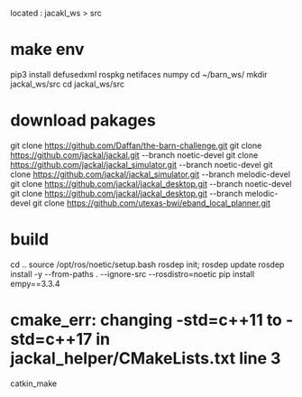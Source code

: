 located : jacakl_ws > src 

# make env
pip3 install defusedxml rospkg netifaces numpy
cd ~/barn_ws/
mkdir jackal_ws/src
cd jackal_ws/src

# download pakages
git clone https://github.com/Daffan/the-barn-challenge.git
git clone https://github.com/jackal/jackal.git --branch noetic-devel
git clone https://github.com/jackal/jackal_simulator.git --branch noetic-devel
git clone https://github.com/jackal/jackal_simulator.git --branch melodic-devel
git clone https://github.com/jackal/jackal_desktop.git --branch noetic-devel
git clone https://github.com/jackal/jackal_desktop.git --branch melodic-devel
git clone https://github.com/utexas-bwi/eband_local_planner.git

# build
cd ..
source /opt/ros/noetic/setup.bash
rosdep init; rosdep update
rosdep install -y --from-paths . --ignore-src --rosdistro=noetic
pip install empy==3.3.4
# cmake_err: changing -std=c++11 to -std=c++17 in jackal_helper/CMakeLists.txt line 3
catkin_make
